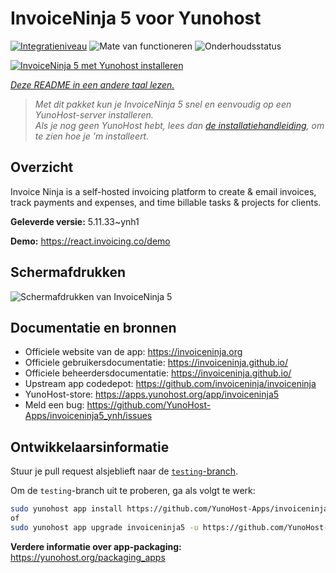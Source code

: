 <!--
NB: Deze README is automatisch gegenereerd door <https://github.com/YunoHost/apps/tree/master/tools/readme_generator>
Hij mag NIET handmatig aangepast worden.
-->

# InvoiceNinja 5 voor Yunohost

[![Integratieniveau](https://apps.yunohost.org/badge/integration/invoiceninja5)](https://ci-apps.yunohost.org/ci/apps/invoiceninja5/)
![Mate van functioneren](https://apps.yunohost.org/badge/state/invoiceninja5)
![Onderhoudsstatus](https://apps.yunohost.org/badge/maintained/invoiceninja5)

[![InvoiceNinja 5 met Yunohost installeren](https://install-app.yunohost.org/install-with-yunohost.svg)](https://install-app.yunohost.org/?app=invoiceninja5)

*[Deze README in een andere taal lezen.](./ALL_README.md)*

> *Met dit pakket kun je InvoiceNinja 5 snel en eenvoudig op een YunoHost-server installeren.*  
> *Als je nog geen YunoHost hebt, lees dan [de installatiehandleiding](https://yunohost.org/install), om te zien hoe je 'm installeert.*

## Overzicht

Invoice Ninja is a self-hosted invoicing platform to create & email invoices, track payments and expenses, and time billable tasks & projects for clients.


**Geleverde versie:** 5.11.33~ynh1

**Demo:** <https://react.invoicing.co/demo>

## Schermafdrukken

![Schermafdrukken van InvoiceNinja 5](./doc/screenshots/Create-Invoices-in-Seconds.png)

## Documentatie en bronnen

- Officiele website van de app: <https://invoiceninja.org>
- Officiele gebruikersdocumentatie: <https://invoiceninja.github.io/>
- Officiele beheerdersdocumentatie: <https://invoiceninja.github.io/>
- Upstream app codedepot: <https://github.com/invoiceninja/invoiceninja>
- YunoHost-store: <https://apps.yunohost.org/app/invoiceninja5>
- Meld een bug: <https://github.com/YunoHost-Apps/invoiceninja5_ynh/issues>

## Ontwikkelaarsinformatie

Stuur je pull request alsjeblieft naar de [`testing`-branch](https://github.com/YunoHost-Apps/invoiceninja5_ynh/tree/testing).

Om de `testing`-branch uit te proberen, ga als volgt te werk:

```bash
sudo yunohost app install https://github.com/YunoHost-Apps/invoiceninja5_ynh/tree/testing --debug
of
sudo yunohost app upgrade invoiceninja5 -u https://github.com/YunoHost-Apps/invoiceninja5_ynh/tree/testing --debug
```

**Verdere informatie over app-packaging:** <https://yunohost.org/packaging_apps>
